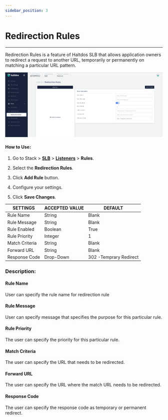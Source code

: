```yaml
---
sidebar_position: 3
---
```


# Redirection Rules

---

Redirection Rules is a feature of Haltdos SLB that allows application owners to redirect a request to another URL, temporarily or permanently on matching a particular URL pattern.

![Redirection rule](/img/adc/v2/redirectionrule.png)

#### How to Use:

1. Go to Stack > [**SLB**](/adc/docs) > [**Listeners**](../../listeners/) > **Rules**.

2. Select the **Redirection Rules**.

3. Click **Add Rule** button.

4. Configure your settings. 

5. Click **Save Changes**.

| SETTINGS       | ACCEPTED VALUE | DEFAULT                 |
|----------------|----------------|-------------------------|
| Rule Name      | String         | Blank                   |
| Rule Message   | String         | Blank                   |
| Rule Enabled   | Boolean        | True                    |
| Rule Priority  | Integer        | 1                       |
| Match Criteria | String         | Blank                   |
| Forward URL    | String         | Blank                   |
| Response Code  | Drop-Down      | 302 -Temprary Redirect  |

### **Description**:

#### Rule Name

User can specify the rule name for redirection rule

#### Rule Message

User can specify message that specifies the purpose for this particular rule. 

#### Rule Priority

The user can specify the priority for this particular rule.

#### Match Criteria

The user can specify the URL that needs to be redirected.

#### Forward URL

The user can specify the URL where the match URL needs to be redirected.

#### Response Code

The user can specify the response code as temporary or permanent redirect.